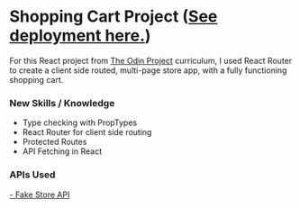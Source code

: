 # Shopping Cart Project ([See deployment here.](https://spuddister.github.io/battleship-project/))

For this React project from [The Odin Project](https://www.theodinproject.com/) curriculum, I used React Router to create a client side routed, multi-page store app, with a fully functioning shopping cart. 

### New Skills / Knowledge
- Type checking with PropTypes
- React Router for client side routing
- Protected Routes
- API Fetching in React

### APIs Used

<a href="https://fakestoreapi.com/">- Fake Store API</a>
